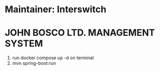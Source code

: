 # Maintainer: Interswitch
# JOHN BOSCO LTD. MANAGEMENT SYSTEM


1. run docker compose up -d on terminal
2. mvn spring-boot:run





